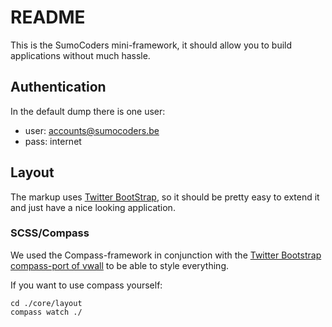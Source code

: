 # README

This is the SumoCoders mini-framework, it should allow you to build applications without much hassle.

## Authentication

In the default dump there is one user:

* user: accounts@sumocoders.be
* pass: internet

## Layout

The markup uses [Twitter BootStrap](http://twitter.github.com/bootstrap), so it should be pretty easy to extend
it and just have a nice looking application.

### SCSS/Compass

We used the Compass-framework in conjunction with the [Twitter Bootstrap compass-port of vwall](https://github.com/vwall/compass-twitter-bootstrap)
to be able to style everything.

If you want to use compass yourself:

	cd ./core/layout
	compass watch ./